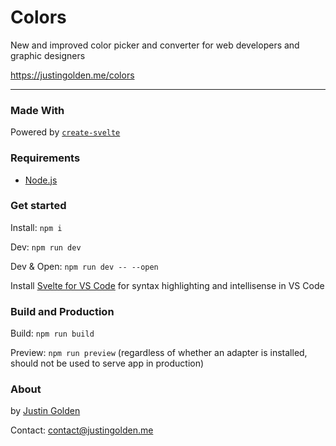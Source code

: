 # Colors

New and improved color picker and converter for web developers and graphic designers

https://justingolden.me/colors

---

### Made With

Powered by [`create-svelte`](https://github.com/sveltejs/kit/tree/master/packages/create-svelte)

### Requirements

- [Node.js](https://nodejs.org)

### Get started

Install: `npm i`

Dev: `npm run dev`

Dev & Open: `npm run dev -- --open`

Install [Svelte for VS Code](https://marketplace.visualstudio.com/items?itemName=svelte.svelte-vscode) for syntax highlighting and intellisense in VS Code

### Build and Production

Build: `npm run build`

Preview: `npm run preview` (regardless of whether an adapter is installed, should not be used to serve app in production)

### About

by [Justin Golden](https://justingolden.me/)

Contact: contact@justingolden.me
